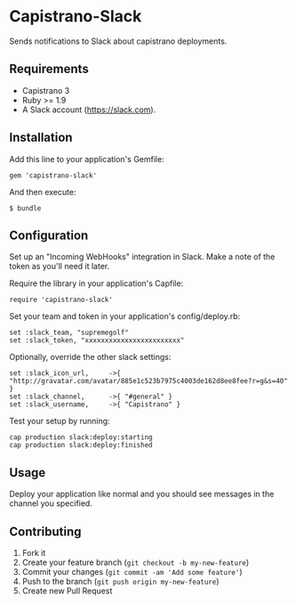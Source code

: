 # Capistrano-Slack

Sends notifications to Slack about capistrano deployments.

## Requirements

- Capistrano 3
- Ruby >= 1.9
- A Slack account (https://slack.com).

## Installation

Add this line to your application's Gemfile:

    gem 'capistrano-slack'

And then execute:

    $ bundle

## Configuration

Set up an "Incoming WebHooks" integration in Slack.  Make a note 
of the token as you'll need it later.

Require the library in your application's Capfile:

    require 'capistrano-slack'

Set your team and token in your application's config/deploy.rb:

    set :slack_team, "supremegolf"
    set :slack_token, "xxxxxxxxxxxxxxxxxxxxxxxx"

Optionally, override the other slack settings:

    set :slack_icon_url,     ->{ "http://gravatar.com/avatar/885e1c523b7975c4003de162d8ee8fee?r=g&s=40" }
    set :slack_channel,      ->{ "#general" }
    set :slack_username,     ->{ "Capistrano" }

Test your setup by running:

    cap production slack:deploy:starting
    cap production slack:deploy:finished

## Usage

Deploy your application like normal and you should see messages in the channel
you specified.



## Contributing

1. Fork it
2. Create your feature branch (`git checkout -b my-new-feature`)
3. Commit your changes (`git commit -am 'Add some feature'`)
4. Push to the branch (`git push origin my-new-feature`)
5. Create new Pull Request

